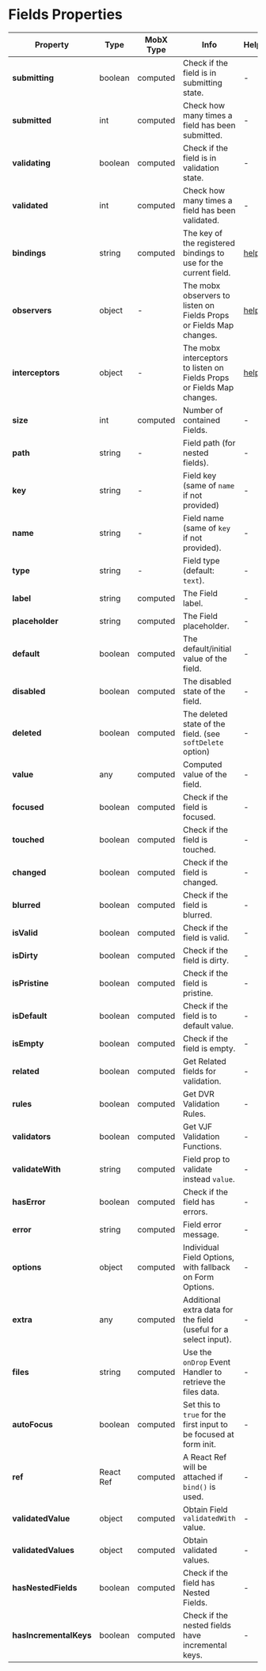 # Fields Properties

| Property | Type | MobX Type | Info | Help |
|---|---|---|---|---|
| **submitting** | boolean | computed | Check if the field is in submitting state. | - |
| **submitted** | int | computed | Check how many times a field has been submitted. | - |
| **validating** | boolean | computed | Check if the field is in validation state. | - |
| **validated** | int | computed | Check how many times a field has been validated. | - |
| **bindings** | string | computed | The key of the registered bindings to use for the current field. | [help](../bindings/README.md) |
| **observers** | object | - | The mobx observers to listen on Fields Props or Fields Map changes. | [help](../extra/mobx-events.md#using-observers--interceptors-objects) |
| **interceptors** | object | - | The mobx interceptors to listen on Fields Props or Fields Map changes. | [help](../extra/mobx-events.md#using-observers--interceptors-objects) |
| **size** | int | computed | Number of contained Fields. | - |
| **path** | string | - | Field path (for nested fields). | - |
| **key** | string | - | Field key (same of `name` if not provided) | - |
| **name** | string | - | Field name (same of `key` if not provided). | - |
| **type** | string | - | Field type (default: `text`). | - |
| **label** | string | computed | The Field label. | - |
| **placeholder** | string | computed | The Field placeholder. | - |
| **default** | boolean | computed | The default/initial value of the field. | - |
| **disabled** | boolean | computed | The disabled state of the field. | - |
| **deleted** | boolean | computed | The deleted state of the field. (see `softDelete` option) | - |
| **value** | any | computed | Computed value of the field. | - |
| **focused** | boolean | computed | Check if the field is focused. | - |
| **touched** | boolean | computed | Check if the field is touched. | - |
| **changed** | boolean | computed | Check if the field is changed. | - |
| **blurred** | boolean | computed | Check if the field is blurred. | - |
| **isValid** | boolean | computed | Check if the field is valid. | - |
| **isDirty** | boolean | computed | Check if the field is dirty. | - |
| **isPristine** | boolean | computed | Check if the field is pristine. | - |
| **isDefault** | boolean | computed | Check if the field is to default value. | - |
| **isEmpty** | boolean | computed | Check if the field is empty. | - |
| **related** | boolean | computed | Get Related fields for validation. | - |
| **rules** | boolean | computed | Get DVR Validation Rules. | - |
| **validators** | boolean | computed | Get VJF Validation Functions. | - |
| **validateWith** | string | computed | Field prop to validate instead `value`. | - |
| **hasError** | boolean | computed | Check if the field has errors. | - |
| **error** | string | computed | Field error message. | - |
| **options** | object | computed | Individual Field Options, with fallback on Form Options. | - |
| **extra** | any | computed | Additional extra data for the field (useful for a select input). | - |
| **files** | string | computed | Use the `onDrop` Event Handler to retrieve the files data. | - |
| **autoFocus** | boolean | computed | Set this to `true` for the first input to be focused at form init. | - |
| **ref** | React Ref | computed | A React Ref will be attached if `bind()` is used. | - |
| **validatedValue** | object | computed | Obtain Field `validatedWith` value. | - |
| **validatedValues** | object | computed | Obtain validated values. | - |
| **hasNestedFields** | boolean | computed | Check if the field has Nested Fields. | - |
| **hasIncrementalKeys** | boolean | computed | Check if the nested fields have incremental keys. | - |
